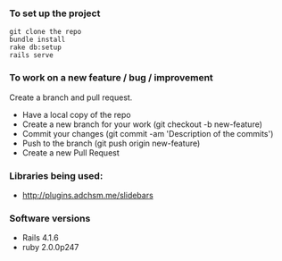### To set up the project

```
git clone the repo
bundle install
rake db:setup
rails serve
```

### To work on a new feature / bug / improvement

Create a branch and pull request. 

* Have a local copy of the repo
* Create a new branch for your work (git checkout -b new-feature)
* Commit your changes (git commit -am 'Description of the commits')
* Push to the branch (git push origin new-feature)
* Create a new Pull Request


### Libraries being used: 

* http://plugins.adchsm.me/slidebars

### Software versions

* Rails 4.1.6
* ruby 2.0.0p247

